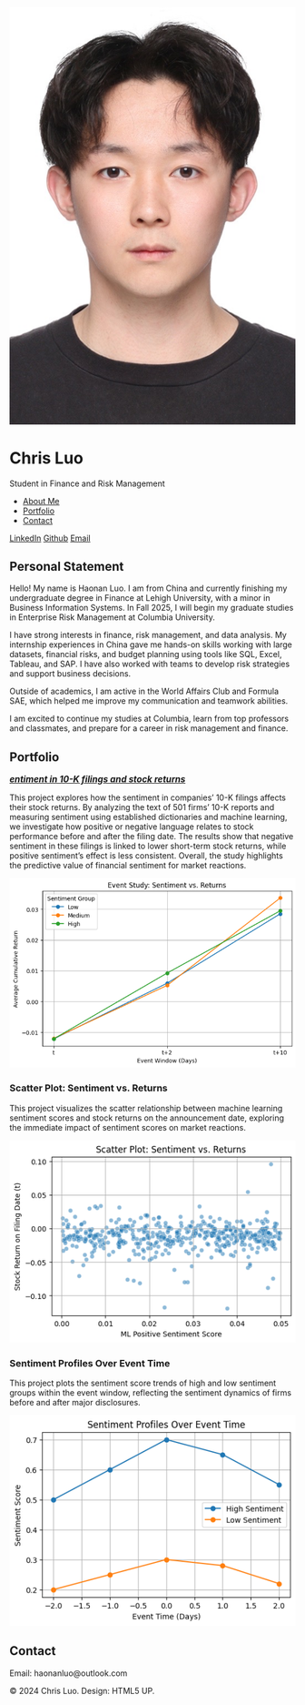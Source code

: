 <!-- [Natural language processing 10-Ks to identify risks](/pdf/report.md) -->
<!-- 引入自定义样式和脚本 -->
<link rel="stylesheet" href="./assets/css/style.css">
<script src="./assets/js/script.js"></script>

<!-- 侧边栏和主内容区用HTML实现，内容用你的个人信息填充 -->

<div class="wrapper">
  <div class="sidebar">
    <div class="profile">
      <div class="ava-box">
        <img src="./images/ava.jpg" alt="Chris Luo" class="avatar" />
      </div>
      <h1>Chris Luo</h1>
      <p>Student in Finance and Risk Management</p>
    </div>
    <nav>
      <ul>
        <li><a href="#about">About Me</a></li>
        <li><a href="#portfolio">Portfolio</a></li>
        <li><a href="#contact">Contact</a></li>
      </ul>
    </nav>
    <div class="social-links">
      <a href="https://www.linkedin.com/in/haonan-luo-562883231/" class="social-link">LinkedIn</a>
      <a href="https://github.com/Chris514" class="social-link">Github</a>
      <a href="mailto:your.email@example.com" class="social-link">Email</a>
    </div>
  </div>

  <div class="main-content">
    <section id="about" class="section">
      <h2>Personal Statement</h2>
      <div class="statement-container">
        <div class="statement-paragraph fade-in">
          <p>Hello! My name is Haonan Luo. I am from China and currently finishing my undergraduate degree in Finance at Lehigh University, with a minor in Business Information Systems. In Fall 2025, I will begin my graduate studies in Enterprise Risk Management at Columbia University.</p>
        </div>
        <div class="statement-paragraph fade-in">
          <p>I have strong interests in finance, risk management, and data analysis. My internship experiences in China gave me hands-on skills working with large datasets, financial risks, and budget planning using tools like SQL, Excel, Tableau, and SAP. I have also worked with teams to develop risk strategies and support business decisions.</p>
        </div>
        <div class="statement-paragraph fade-in">
          <p>Outside of academics, I am active in the World Affairs Club and Formula SAE, which helped me improve my communication and teamwork abilities.</p>
        </div>
        <div class="statement-paragraph fade-in">
          <p>I am excited to continue my studies at Columbia, learn from top professors and classmates, and prepare for a career in risk management and finance.</p>
        </div>
      </div>
    </section>
  <section id="portfolio" class="section">
    <h2>Portfolio</h2>
    </section>
    <div class="portfolio-item">
      <!-- <h3>entiment in 10-K filings and stock returns</h3> -->
      <p>
        <!-- <a href="./pdf/report.md" style="font-weight:bold; font-style:italic; font-size:1.1em;">
          entiment in 10-K filings and stock returns
        </a> -->
               <!-- <a href="https://nbviewer.org/github/Chris514/Chris514.github.io/blob/master/pdf/report.md" style="font-weight:bold; font-style:italic; font-size:1.1em;">
          entiment in 10-K filings and stock returns
        </a> -->
        <a href="/pdf/report.html" style="font-weight:bold; font-style:italic; font-size:1.1em;">
          entiment in 10-K filings and stock returns
        </a>
      </p>
            <p>This project explores how the sentiment in companies’ 10-K filings affects their stock returns. By analyzing the text of 501 firms’ 10-K reports and measuring sentiment using established dictionaries and machine learning, we investigate how positive or negative language relates to stock performance before and after the filing date. The results show that negative sentiment in these filings is linked to lower short-term stock returns, while positive sentiment’s effect is less consistent. Overall, the study highlights the predictive value of financial sentiment for market reactions.</p>
      <img src="MidtermPro/output_5_1.png" alt="Event Study: Sentiment vs. Returns" />

  </div>
    <div class="portfolio-item">
      <h3>Scatter Plot: Sentiment vs. Returns</h3>
            <p>This project visualizes the scatter relationship between machine learning sentiment scores and stock returns on the announcement date, exploring the immediate impact of sentiment scores on market reactions.</p>
      <img src="MidtermPro/output_8_0.png" alt="Scatter Plot: Sentiment vs. Returns" />
    </div>
    <div class="portfolio-item">
      <h3>Sentiment Profiles Over Event Time</h3>
            <p>This project plots the sentiment score trends of high and low sentiment groups within the event window, reflecting the sentiment dynamics of firms before and after major disclosures.</p>
      <img src="MidtermPro/output_11_0.png" alt="Sentiment Profiles Over Event Time" />
    </div>
       <!-- <a href="https://nbviewer.org/github/Chris514/Chris514.github.io/blob/master/pdf/sample_presentation.pdf" class="btn" target="_blank">View on nbviewer</a> -->
  </section>

  <section id="contact" class="section">
    <h2>Contact</h2>
    <p>Email: haonanluo@outlook.com</p>
  </section>
  </div>
</div>

<footer>
  <p>© 2024 Chris Luo. Design: HTML5 UP.</p>
</footer>

<!-- 如需自定义样式，请在assets/css/wide_style.scss中添加 -->
